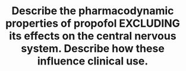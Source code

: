 ---
title: "Describe the pharmacodynamic properties of propofol EXCLUDING its effects on the central nervous system. Describe how these influence clinical use."
entityType: SAQ
exam: PEX
college: ANZCA
year: 2017
sitting: B
question: 14
passRate: 60
EC_expectedDomains:
- "The best answers used a systems based approach and gave appropriate clinical examples e.g. a 20% reduction in SVR may cause hypotension and require the use of vasopressor socaution is required especially in the elderly."
EC_extraCredit:
- "Many candidates answered the question sufficiently with regard to the cardiovascular and respiratory system, but provided minimal detail and clinical information about other systems."
EC_errorsCommon:
- "Despite the question specifically requesting only information related to the pharmacodynamics, and how these influence clinical use, many candidates wasted time on descriptions of the general pharmacology, including its indications, dosage, mechanism of action and chemical structure."
---